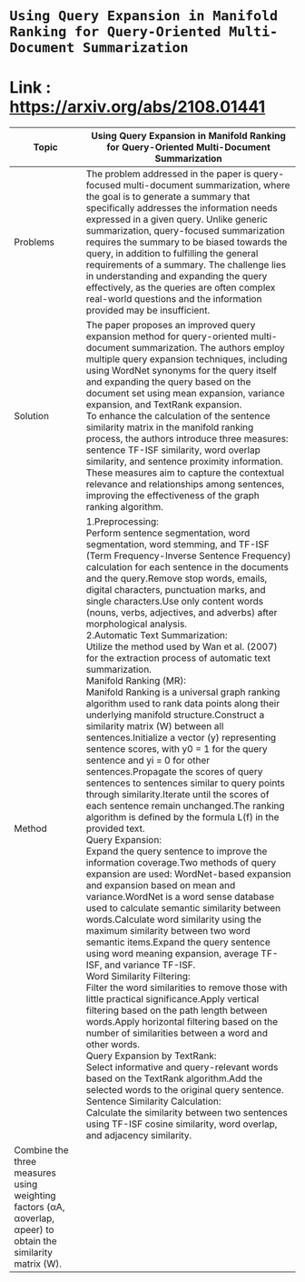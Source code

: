 # `Using Query Expansion in Manifold Ranking for Query-Oriented Multi-Document Summarization`
# Link : https://arxiv.org/abs/2108.01441
|Topic |Using Query Expansion in Manifold Ranking for Query-Oriented Multi-Document Summarization|
|-----|----|
|Problems | The problem addressed in the paper is query-focused multi-document summarization, where the goal is to generate a summary that specifically addresses the information needs expressed in a given query. Unlike generic summarization, query-focused summarization requires the summary to be biased towards the query, in addition to fulfilling the general requirements of a summary. The challenge lies in understanding and expanding the query effectively, as the queries are often complex real-world questions and the information provided may be insufficient. |
|Solution|The paper proposes an improved query expansion method for query-oriented multi-document summarization. The authors employ multiple query expansion techniques, including using WordNet synonyms for the query itself and expanding the query based on the document set using mean expansion, variance expansion, and TextRank expansion.<br />To enhance the calculation of the sentence similarity matrix in the manifold ranking process, the authors introduce three measures: sentence TF-ISF similarity, word overlap similarity, and sentence proximity information. These measures aim to capture the contextual relevance and relationships among sentences, improving the effectiveness of the graph ranking algorithm.|
|Method| 1.Preprocessing:<br />Perform sentence segmentation, word segmentation, word stemming, and TF-ISF (Term Frequency-Inverse Sentence Frequency) calculation for each sentence in the documents and the query.Remove stop words, emails, digital characters, punctuation marks, and single characters.Use only content words (nouns, verbs, adjectives, and adverbs) after morphological analysis.<br />2.Automatic Text Summarization:<br />Utilize the method used by Wan et al. (2007) for the extraction process of automatic text summarization.<br />Manifold Ranking (MR):<br />Manifold Ranking is a universal graph ranking algorithm used to rank data points along their underlying manifold structure.Construct a similarity matrix (W) between all sentences.Initialize a vector (y) representing sentence scores, with y0 = 1 for the query sentence and yi = 0 for other sentences.Propagate the scores of query sentences to sentences similar to query points through similarity.Iterate until the scores of each sentence remain unchanged.The ranking algorithm is defined by the formula L(f) in the provided text.<br />Query Expansion:<br />Expand the query sentence to improve the information coverage.Two methods of query expansion are used: WordNet-based expansion and expansion based on mean and variance.WordNet is a word sense database used to calculate semantic similarity between words.Calculate word similarity using the maximum similarity between two word semantic items.Expand the query sentence using word meaning expansion, average TF-ISF, and variance TF-ISF.<br />Word Similarity Filtering:<br />Filter the word similarities to remove those with little practical significance.Apply vertical filtering based on the path length between words.Apply horizontal filtering based on the number of similarities between a word and other words.<br />Query Expansion by TextRank:<br />Select informative and query-relevant words based on the TextRank algorithm.Add the selected words to the original query sentence.<br />Sentence Similarity Calculation:<br />Calculate the similarity between two sentences using TF-ISF cosine similarity, word overlap, and adjacency similarity.
Combine the three measures using weighting factors (αA, αoverlap, αpeer) to obtain the similarity matrix (W).|